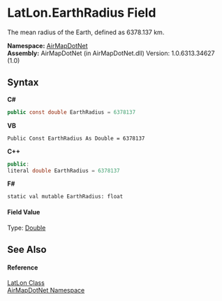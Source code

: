 # LatLon.EarthRadius Field
 

The mean radius of the Earth, defined as 6378.137 km.

**Namespace:**&nbsp;<a href="b5783ccd-d544-c2c9-c0be-1f622d02460a">AirMapDotNet</a><br />**Assembly:**&nbsp;AirMapDotNet (in AirMapDotNet.dll) Version: 1.0.6313.34627 (1.0)

## Syntax

**C#**<br />
``` C#
public const double EarthRadius = 6378137
```

**VB**<br />
``` VB
Public Const EarthRadius As Double = 6378137
```

**C++**<br />
``` C++
public:
literal double EarthRadius = 6378137
```

**F#**<br />
``` F#
static val mutable EarthRadius: float
```


#### Field Value
Type: <a href="http://msdn2.microsoft.com/en-us/library/643eft0t" target="_blank">Double</a>

## See Also


#### Reference
<a href="a7e51562-8516-7f75-bd21-4eaf0cd97fa8">LatLon Class</a><br /><a href="b5783ccd-d544-c2c9-c0be-1f622d02460a">AirMapDotNet Namespace</a><br />